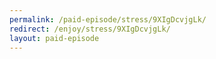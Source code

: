 ```yaml
---
permalink: /paid-episode/stress/9XIgDcvjgLk/
redirect: /enjoy/stress/9XIgDcvjgLk/
layout: paid-episode
---
```

